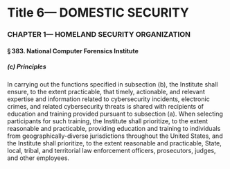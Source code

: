 
# Title 6— DOMESTIC SECURITY
### CHAPTER 1— HOMELAND SECURITY ORGANIZATION
#### § 383. National Computer Forensics Institute
##### (c) Principles

In carrying out the functions specified in subsection (b), the Institute shall ensure, to the extent practicable, that timely, actionable, and relevant expertise and information related to cybersecurity incidents, electronic crimes, and related cybersecurity threats is shared with recipients of education and training provided pursuant to subsection (a). When selecting participants for such training, the Institute shall prioritize, to the extent reasonable and practicable, providing education and training to individuals from geographically-diverse jurisdictions throughout the United States, and the Institute shall prioritize, to the extent reasonable and practicable, State, local, tribal, and territorial law enforcement officers, prosecutors, judges, and other employees.
